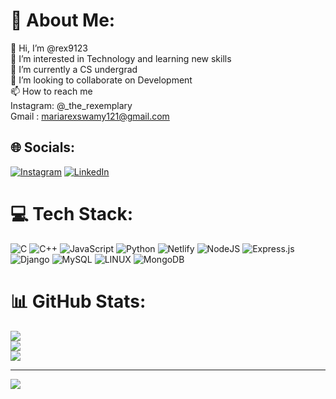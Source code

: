 # 💫 About Me:
👋 Hi, I’m @rex9123<br>👀 I’m interested in Technology and learning new skills<br>🌱 I’m currently a CS undergrad<br>💞️ I’m looking to collaborate on Development<br>📫 How to reach me <br>Instagram: @_the_rexemplary<br>Gmail : mariarexswamy121@gmail.com


## 🌐 Socials:
[![Instagram](https://img.shields.io/badge/Instagram-%23E4405F.svg?logo=Instagram&logoColor=white)](https://instagram.com/_the_rexemplary) [![LinkedIn](https://img.shields.io/badge/LinkedIn-%230077B5.svg?logo=linkedin&logoColor=white)](https://linkedin.com/in/maria-rex-arockiyaswamy-079024246) 

# 💻 Tech Stack:
![C](https://img.shields.io/badge/c-%2300599C.svg?style=for-the-badge&logo=c&logoColor=white) ![C++](https://img.shields.io/badge/c++-%2300599C.svg?style=for-the-badge&logo=c%2B%2B&logoColor=white) ![JavaScript](https://img.shields.io/badge/javascript-%23323330.svg?style=for-the-badge&logo=javascript&logoColor=%23F7DF1E) ![Python](https://img.shields.io/badge/python-3670A0?style=for-the-badge&logo=python&logoColor=ffdd54) ![Netlify](https://img.shields.io/badge/netlify-%23000000.svg?style=for-the-badge&logo=netlify&logoColor=#00C7B7) ![NodeJS](https://img.shields.io/badge/node.js-6DA55F?style=for-the-badge&logo=node.js&logoColor=white) ![Express.js](https://img.shields.io/badge/express.js-%23404d59.svg?style=for-the-badge&logo=express&logoColor=%2361DAFB) ![Django](https://img.shields.io/badge/django-%23092E20.svg?style=for-the-badge&logo=django&logoColor=white) ![MySQL](https://img.shields.io/badge/mysql-%2300f.svg?style=for-the-badge&logo=mysql&logoColor=white) ![LINUX](https://img.shields.io/badge/Linux-FCC624?style=for-the-badge&logo=linux&logoColor=black) ![MongoDB](https://img.shields.io/badge/MongoDB-%234ea94b.svg?style=for-the-badge&logo=mongodb&logoColor=white)
# 📊 GitHub Stats:
![](https://github-readme-stats.vercel.app/api?username=rex9123&theme=dark&hide_border=false&include_all_commits=true&count_private=true)<br/>
![](https://github-readme-streak-stats.herokuapp.com/?user=rex9123&theme=dark&hide_border=false)<br/>
![](https://github-readme-stats.vercel.app/api/top-langs/?username=rex9123&theme=dark&hide_border=false&include_all_commits=true&count_private=true&layout=compact)

---
[![](https://visitcount.itsvg.in/api?id=rex9123&icon=0&color=0)](https://visitcount.itsvg.in)

<!-- Proudly created with GPRM ( https://gprm.itsvg.in ) -->



